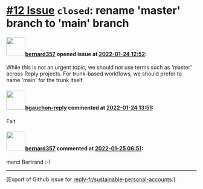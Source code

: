 # [\#12 Issue](https://github.com/reply-fr/sustainable-personal-accounts/issues/12) `closed`: rename 'master' branch to 'main' branch

#### <img src="https://avatars.githubusercontent.com/u/235078?v=4" width="50">[bernard357](https://github.com/bernard357) opened issue at [2022-01-24 12:52](https://github.com/reply-fr/sustainable-personal-accounts/issues/12):

While this is not an urgent topic, we should not use terms such as 'master' across Reply projects. For trunk-based workflows, we should prefer to name 'main' for the trunk itself.

#### <img src="https://avatars.githubusercontent.com/u/95037350?u=3cc857e639d4d38227d0bcb220cd7e9e104e4b99&v=4" width="50">[bgauchon-reply](https://github.com/bgauchon-reply) commented at [2022-01-24 13:51](https://github.com/reply-fr/sustainable-personal-accounts/issues/12#issuecomment-1020122317):

Fait

#### <img src="https://avatars.githubusercontent.com/u/235078?v=4" width="50">[bernard357](https://github.com/bernard357) commented at [2022-01-25 06:51](https://github.com/reply-fr/sustainable-personal-accounts/issues/12#issuecomment-1020864718):

merci Bertrand :-)


-------------------------------------------------------------------------------



[Export of Github issue for [reply-fr/sustainable-personal-accounts](https://github.com/reply-fr/sustainable-personal-accounts).]
